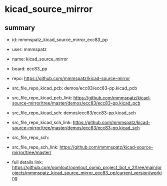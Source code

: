 # kicad_source_mirror
 
## summary 
* id: mmmspatz_kicad_source_mirror_ecc83_pp
* user: mmmspatz
* name: kicad_source_mirror
* board: ecc83_pp
* repo: https://github.com/mmmspatz/kicad-source-mirror
* src_file_repo_kicad_pcb: demos/ecc83/ecc83-pp.kicad_pcb
* src_file_repo_kicad_pcb_link: https://github.com/mmmspatz/kicad-source-mirror/tree/master/demos/ecc83/ecc83-pp.kicad_pcb
* src_file_repo_kicad_sch: demos/ecc83/ecc83-pp.kicad_sch
* src_file_repo_kicad_sch_link: https://github.com/mmmspatz/kicad-source-mirror/tree/master/demos/ecc83/ecc83-pp.kicad_sch

* src_file_repo_sch: 
* src_file_repo_sch_link: https://github.com/mmmspatz/kicad-source-mirror/tree/master/
* full details link: https://github.com/oomlout/oomlout_oomp_project_bot_v_2/tree/main/projects/mmmspatz_kicad_source_mirror_ecc83_pp/current_version/working  







